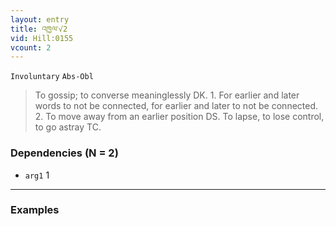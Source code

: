 ```yaml
---
layout: entry
title: འཁྱལ་√2
vid: Hill:0155
vcount: 2
---
```

`Involuntary` `Abs-Obl`
> To gossip; to converse meaninglessly DK\.
 1\.
 For earlier and later words to not be connected, for earlier and later to not be connected\.
 2\.
 To move away from an earlier position DS\.
 To lapse, to lose control, to go astray TC\.

### Dependencies (N = 2)
* `arg1` 1

---

### Examples



